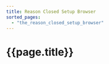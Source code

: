 ```yaml
---
title: Reason Closed Setup Browser
sorted_pages:
  - "the_reason_closed_setup_browser"
---
```

# {{page.title}}
